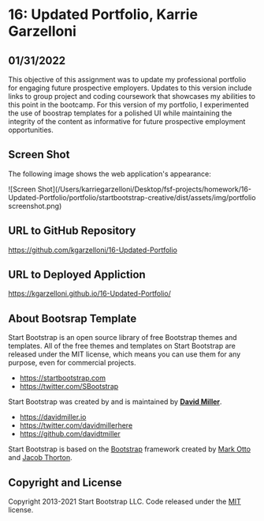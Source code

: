 
# 16: Updated Portfolio, Karrie Garzelloni
## 01/31/2022

This objective of this assignment was to update my professional portfolio for engaging future prospective employers. Updates to this version include links to group project and coding coursework that showcases my abilities to this point in the bootcamp. For this version of my portfolio, I experimented the use of boostrap templates for a polished UI while maintaining the integrity of the content as informative for future prospective employment opportunities. 

## Screen Shot

The following image shows the web application's appearance:

![Screen Shot](/Users/karriegarzelloni/Desktop/fsf-projects/homework/16-Updated-Portfolio/portfolio/startbootstrap-creative/dist/assets/img/portfolio screenshot.png)

## URL to GitHub Repository
https://github.com/kgarzelloni/16-Updated-Portfolio

## URL to Deployed Appliction
https://kgarzelloni.github.io/16-Updated-Portfolio/

## About Bootsrap Template 

Start Bootstrap is an open source library of free Bootstrap themes and templates. All of the free themes and templates on Start Bootstrap are released under the MIT license, which means you can use them for any purpose, even for commercial projects.

- <https://startbootstrap.com>
- <https://twitter.com/SBootstrap>

Start Bootstrap was created by and is maintained by **[David Miller](https://davidmiller.io/)**.

- <https://davidmiller.io>
- <https://twitter.com/davidmillerhere>
- <https://github.com/davidtmiller>

Start Bootstrap is based on the [Bootstrap](https://getbootstrap.com/) framework created by [Mark Otto](https://twitter.com/mdo) and [Jacob Thorton](https://twitter.com/fat).

## Copyright and License

Copyright 2013-2021 Start Bootstrap LLC. Code released under the [MIT](https://github.com/StartBootstrap/startbootstrap-creative/blob/master/LICENSE) license.
